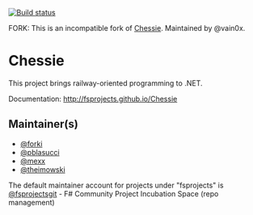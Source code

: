 [![Build status](https://travis-ci.org/fsprojects/Chessie.svg?branch=master)](https://travis-ci.org/fsprojects/Chessie)

FORK: This is an incompatible fork of [Chessie](https://github.com/fsprojects/Chessie). Maintained by @vain0x.

# Chessie

This project brings railway-oriented programming to .NET.

Documentation: http://fsprojects.github.io/Chessie

## Maintainer(s)

- [@forki](https://github.com/forki)
- [@pblasucci](https://github.com/pblasucci)
- [@mexx](https://github.com/mexx)
- [@theimowski](https://github.com/theimowski)

The default maintainer account for projects under "fsprojects" is [@fsprojectsgit](https://github.com/fsprojectsgit) - F# Community Project Incubation Space (repo management)
